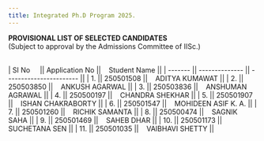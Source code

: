 ```yaml
---
title: Integrated Ph.D Program 2025.
---
```


<b>
PROVISIONAL LIST OF SELECTED CANDIDATES</b><br>
(Subject to approval by the Admissions Committee of IISc.)<br>
<br>

| SI No  &nbsp;&nbsp;&nbsp; || Application No ||&nbsp;&nbsp;&nbsp; Student Name           ||
| ------- || -------------- || ----------------------- ||
| 1.      || 250501508       ||&nbsp;&nbsp;&nbsp; ADITYA KUMAWAT          ||
| 2.      || 250503850       ||&nbsp;&nbsp;&nbsp; ANKUSH AGARWAL          ||
| 3.      || 250503836       ||&nbsp;&nbsp;&nbsp; ANSHUMAN AGRAWAL        ||
| 4.      || 250500197       ||&nbsp;&nbsp;&nbsp; CHANDRA SHEKHAR         ||
| 5.      || 250501907       ||&nbsp;&nbsp;&nbsp; ISHAN CHAKRABORTY       ||
| 6.      || 250501547       ||&nbsp;&nbsp;&nbsp; MOHIDEEN ASIF K. A.     ||
| 7.      || 250501260       ||&nbsp;&nbsp;&nbsp; RICHIK SAMANTA          ||
| 8.      || 250500474       ||&nbsp;&nbsp;&nbsp; SAGNIK SAHA             ||
| 9.      || 250501469       ||&nbsp;&nbsp;&nbsp; SAHEB DHAR              ||
| 10.     || 250501173       ||&nbsp;&nbsp;&nbsp; SUCHETANA SEN           ||
| 11.     || 250501035       ||&nbsp;&nbsp;&nbsp; VAIBHAVI SHETTY         ||

<br><br>

